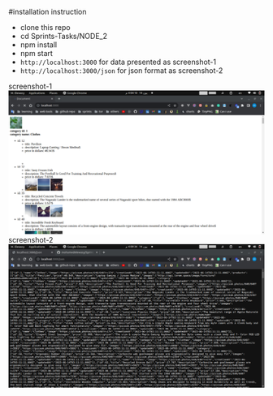 #installation instruction
* clone this repo
* cd Sprints-Tasks/NODE_2
* npm install
* npm start
* `http://localhost:3000` for data presented as screenshot-1
* `http://localhost:3000/json` for json format as screenshot-2

screenshot-1
![html screenshot](./screenshot-ui.png)
screenshot-2
![html screenshot](./screenshot-json.png)